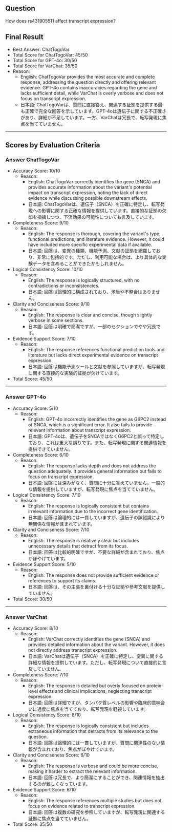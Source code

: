 ## Question

How does rs431905511 affect transcript expression?

## Final Result

- Best Answer: ChatTogoVar
- Total Score for ChatTogoVar: 45/50
- Total Score for GPT-4o: 30/50
- Total Score for VarChat: 35/50
- Reason:
  - English: ChatTogoVar provides the most accurate and complete response, addressing the question directly and offering relevant evidence. GPT-4o contains inaccuracies regarding the gene and lacks sufficient detail, while VarChat is overly verbose and does not focus on transcript expression.
  - 日本語: ChatTogoVarは、質問に直接答え、関連する証拠を提供する最も正確で完全な回答を示しています。GPT-4oは遺伝子に関する不正確さがあり、詳細が不足しています。一方、VarChatは冗長で、転写発現に焦点を当てていません。

---

## Scores by Evaluation Criteria

### Answer ChatTogoVar
- Accuracy Score: 10/10
  - Reason: 
    - English: ChatTogoVar correctly identifies the gene (SNCA) and provides accurate information about the variant's potential impact on transcript expression, noting the lack of direct evidence while discussing possible downstream effects.
    - 日本語: ChatTogoVarは、遺伝子（SNCA）を正確に特定し、転写発現への影響に関する正確な情報を提供しています。直接的な証拠の欠如を指摘しつつ、下流効果の可能性についても言及しています。
- Completeness Score: 9/10
  - Reason: 
    - English: The response is thorough, covering the variant's type, functional predictions, and literature evidence. However, it could have included more specific experimental data if available.
    - 日本語: 回答は、変異の種類、機能予測、文献の証拠を網羅しており、非常に包括的です。ただし、利用可能な場合は、より具体的な実験データを含めることができたかもしれません。
- Logical Consistency Score: 10/10
  - Reason: 
    - English: The response is logically structured, with no contradictions or inconsistencies.
    - 日本語: 回答は論理的に構成されており、矛盾や不整合はありません。
- Clarity and Conciseness Score: 9/10
  - Reason: 
    - English: The response is clear and concise, though slightly verbose in some sections.
    - 日本語: 回答は明確で簡潔ですが、一部のセクションでやや冗長です。
- Evidence Support Score: 7/10
  - Reason: 
    - English: The response references functional prediction tools and literature but lacks direct experimental evidence on transcript expression.
    - 日本語: 回答は機能予測ツールと文献を参照していますが、転写発現に関する直接的な実験的証拠が欠けています。
- Total Score: 45/50

---

### Answer GPT-4o
- Accuracy Score: 5/10
  - Reason: 
    - English: GPT-4o incorrectly identifies the gene as G6PC2 instead of SNCA, which is a significant error. It also fails to provide relevant information about transcript expression.
    - 日本語: GPT-4oは、遺伝子をSNCAではなくG6PC2と誤って特定しており、これは重大な誤りです。また、転写発現に関する関連情報を提供できていません。
- Completeness Score: 6/10
  - Reason: 
    - English: The response lacks depth and does not address the question adequately. It provides general information but fails to focus on transcript expression.
    - 日本語: 回答には深みがなく、質問に十分に答えていません。一般的な情報を提供していますが、転写発現に焦点を当てていません。
- Logical Consistency Score: 7/10
  - Reason: 
    - English: The response is logically consistent but contains irrelevant information due to the incorrect gene identification.
    - 日本語: 回答は論理的には一貫していますが、遺伝子の誤認識により無関係な情報が含まれています。
- Clarity and Conciseness Score: 7/10
  - Reason: 
    - English: The response is relatively clear but includes unnecessary details that detract from its focus.
    - 日本語: 回答は比較的明確ですが、不要な詳細が含まれており、焦点がぼやけています。
- Evidence Support Score: 5/10
  - Reason: 
    - English: The response does not provide sufficient evidence or references to support its claims.
    - 日本語: 回答は、その主張を裏付ける十分な証拠や参考文献を提供していません。
- Total Score: 30/50

---

### Answer VarChat
- Accuracy Score: 8/10
  - Reason: 
    - English: VarChat correctly identifies the gene (SNCA) and provides detailed information about the variant. However, it does not directly address transcript expression.
    - 日本語: VarChatは遺伝子（SNCA）を正確に特定し、変異に関する詳細な情報を提供しています。ただし、転写発現について直接的に言及していません。
- Completeness Score: 7/10
  - Reason: 
    - English: The response is detailed but overly focused on protein-level effects and clinical implications, neglecting transcript expression.
    - 日本語: 回答は詳細ですが、タンパク質レベルの影響や臨床的意味合いに過度に焦点を当てており、転写発現を軽視しています。
- Logical Consistency Score: 8/10
  - Reason: 
    - English: The response is logically consistent but includes extraneous information that detracts from its relevance to the question.
    - 日本語: 回答は論理的には一貫していますが、質問に関連性のない情報が含まれており、焦点がぼやけています。
- Clarity and Conciseness Score: 6/10
  - Reason: 
    - English: The response is verbose and could be more concise, making it harder to extract the relevant information.
    - 日本語: 回答は冗長で、より簡潔にすることができ、関連情報を抽出するのが難しくなっています。
- Evidence Support Score: 6/10
  - Reason: 
    - English: The response references multiple studies but does not focus on evidence related to transcript expression.
    - 日本語: 回答は複数の研究を参照していますが、転写発現に関連する証拠に焦点を当てていません。
- Total Score: 35/50